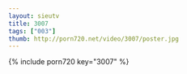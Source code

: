 ```yaml
--- 
layout: sieutv
title: 3007
tags: ["003"]
thumb: http://porn720.net/video/3007/poster.jpg
---
```

{% include porn720 key="3007" %} 
